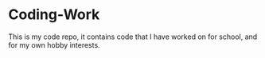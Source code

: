 # Coding-Work
This is my code repo, it contains code that I have worked on for school, and for my own hobby interests. 
